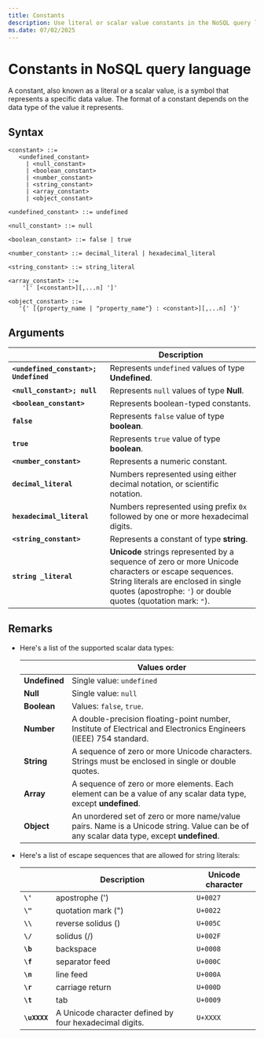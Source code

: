 ```yaml
---
title: Constants
description: Use literal or scalar value constants in the NoSQL query language to represent a specific data value.
ms.date: 07/02/2025
---
```


# Constants in NoSQL query language

A constant, also known as a literal or a scalar value, is a symbol that represents a specific data value. The format of a constant depends on the data type of the value it represents.

## Syntax

```nosql
<constant> ::=  
   <undefined_constant>  
     | <null_constant>   
     | <boolean_constant>   
     | <number_constant>   
     | <string_constant>   
     | <array_constant>   
     | <object_constant>   
  
<undefined_constant> ::= undefined  
  
<null_constant> ::= null  
  
<boolean_constant> ::= false | true  
  
<number_constant> ::= decimal_literal | hexadecimal_literal  
  
<string_constant> ::= string_literal  
  
<array_constant> ::=  
    '[' [<constant>][,...n] ']'  
  
<object_constant> ::=   
   '{' [{property_name | "property_name"} : <constant>][,...n] '}'  
```

## Arguments

| | Description |
| --- | --- |
| **`<undefined_constant>; Undefined`** | Represents `undefined` values of type **Undefined**. |
| **`<null_constant>; null`** | Represents `null` values of type **Null**. |
| **`<boolean_constant>`** | Represents boolean-typed constants. |
| **`false`** | Represents `false` value of type **boolean**. |
| **`true`** | Represents `true` value of type **boolean**. |
| **`<number_constant>`** | Represents a numeric constant. |
| **`decimal_literal`** | Numbers represented using either decimal notation, or scientific notation. |
| **`hexadecimal_literal`** | Numbers represented using prefix `0x` followed by one or more hexadecimal digits. |
| **`<string_constant>`** | Represents a constant of type **string**. |
| **`string _literal`** | **Unicode** strings represented by a sequence of zero or more Unicode characters or escape sequences. String literals are enclosed in single quotes (apostrophe: `'`) or double quotes (quotation mark: `"`). |

## Remarks

- Here's a list of the supported scalar data types:

    | | Values order |
    | --- | --- |
    | **Undefined** | Single value: `undefined` |
    | **Null** | Single value: `null` |
    | **Boolean** | Values: `false`, `true`. |
    | **Number** | A double-precision floating-point number, Institute of Electrical and Electronics Engineers (IEEE) 754 standard. |
    | **String** | A sequence of zero or more Unicode characters. Strings must be enclosed in single or double quotes.|
    | **Array** | A sequence of zero or more elements. Each element can be a value of any scalar data type, except **undefined**.|
    | **Object** | An unordered set of zero or more name/value pairs. Name is a Unicode string. Value can be of any scalar data type, except **undefined**. |

- Here's a list of escape sequences that are allowed for string literals:

    | | Description | Unicode character |
    | --- | --- | --- |
    | **`\'`** | apostrophe (') | `U+0027` |
    | **`\"`** | quotation mark (") | `U+0022` |
    | **`\\`** | reverse solidus (\) | `U+005C` |
    | **`\/`** | solidus (/) | `U+002F` |
    | **`\b`** | backspace | `U+0008` |
    | **`\f`** | separator feed | `U+000C` |
    | **`\n`** | line feed | `U+000A` |
    | **`\r`** | carriage return | `U+000D` |
    | **`\t`** | tab | `U+0009` |
    | **`\uXXXX`** | A Unicode character defined by four hexadecimal digits. | `U+XXXX` |

